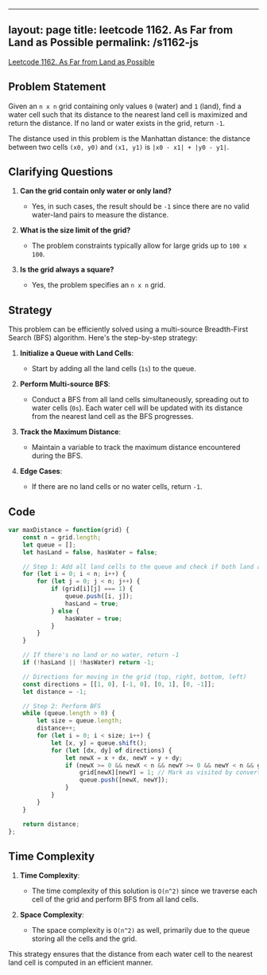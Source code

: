 
---
layout: page
title: leetcode 1162. As Far from Land as Possible
permalink: /s1162-js
---
[Leetcode 1162. As Far from Land as Possible](https://algoadvance.github.io/algoadvance/l1162)
## Problem Statement

Given an `n x n` grid containing only values `0` (water) and `1` (land), find a water cell such that its distance to the nearest land cell is maximized and return the distance. If no land or water exists in the grid, return `-1`.

The distance used in this problem is the Manhattan distance: the distance between two cells `(x0, y0)` and `(x1, y1)` is `|x0 - x1| + |y0 - y1|`.

## Clarifying Questions

1. **Can the grid contain only water or only land?**
   - Yes, in such cases, the result should be `-1` since there are no valid water-land pairs to measure the distance.

2. **What is the size limit of the grid?**
   - The problem constraints typically allow for large grids up to `100 x 100`.

3. **Is the grid always a square?**
   - Yes, the problem specifies an `n x n` grid.

## Strategy

This problem can be efficiently solved using a multi-source Breadth-First Search (BFS) algorithm. Here's the step-by-step strategy:

1. **Initialize a Queue with Land Cells**:
    - Start by adding all the land cells (`1s`) to the queue.
  
2. **Perform Multi-source BFS**:
    - Conduct a BFS from all land cells simultaneously, spreading out to water cells (`0s`). Each water cell will be updated with its distance from the nearest land cell as the BFS progresses.

3. **Track the Maximum Distance**:
    - Maintain a variable to track the maximum distance encountered during the BFS.

4. **Edge Cases**:
    - If there are no land cells or no water cells, return `-1`.

## Code

```javascript
var maxDistance = function(grid) {
    const n = grid.length;
    let queue = [];
    let hasLand = false, hasWater = false;

    // Step 1: Add all land cells to the queue and check if both land and water are present.
    for (let i = 0; i < n; i++) {
        for (let j = 0; j < n; j++) {
            if (grid[i][j] === 1) {
                queue.push([i, j]);
                hasLand = true;
            } else {
                hasWater = true;
            }
        }
    }

    // If there's no land or no water, return -1
    if (!hasLand || !hasWater) return -1;

    // Directions for moving in the grid (top, right, bottom, left)
    const directions = [[1, 0], [-1, 0], [0, 1], [0, -1]];
    let distance = -1;

    // Step 2: Perform BFS
    while (queue.length > 0) {
        let size = queue.length;
        distance++;
        for (let i = 0; i < size; i++) {
            let [x, y] = queue.shift();
            for (let [dx, dy] of directions) {
                let newX = x + dx, newY = y + dy;
                if (newX >= 0 && newX < n && newY >= 0 && newY < n && grid[newX][newY] === 0) {
                    grid[newX][newY] = 1; // Mark as visited by converting water to land
                    queue.push([newX, newY]);
                }
            }
        }
    }

    return distance;
};
```

## Time Complexity

1. **Time Complexity**:
    - The time complexity of this solution is `O(n^2)` since we traverse each cell of the grid and perform BFS from all land cells.

2. **Space Complexity**:
    - The space complexity is `O(n^2)` as well, primarily due to the queue storing all the cells and the grid.

This strategy ensures that the distance from each water cell to the nearest land cell is computed in an efficient manner.
